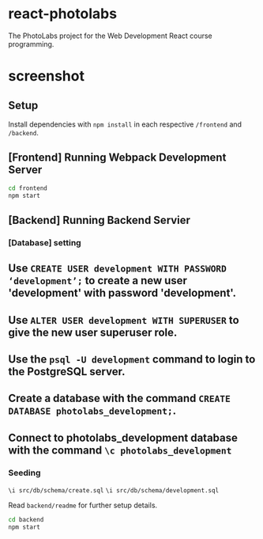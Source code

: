 # react-photolabs
The PhotoLabs project for the Web Development React course programming.

# screenshot


## Setup

Install dependencies with `npm install` in each respective `/frontend` and `/backend`.

## [Frontend] Running Webpack Development Server

```sh
cd frontend
npm start
```

## [Backend] Running Backend Servier

### [Database] setting
## Use `CREATE USER development WITH PASSWORD ‘development’;` to create a new user 'development' with password 'development'. 
## Use `ALTER USER development WITH SUPERUSER` to give the new user superuser role.
## Use the `psql -U development` command to login to the PostgreSQL server.
## Create a database with the command `CREATE DATABASE photolabs_development;`.
## Connect to photolabs_development database with the command `\c photolabs_development`

### Seeding
`\i src/db/schema/create.sql`
`\i src/db/schema/development.sql`

Read `backend/readme` for further setup details.

```sh
cd backend
npm start
```
